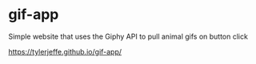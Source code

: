 # gif-app

Simple website that uses the Giphy API to pull animal gifs on button click

https://tylerjeffe.github.io/gif-app/
